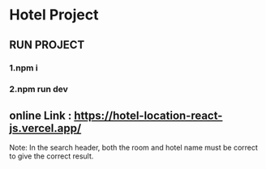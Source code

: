 # Hotel Project

## RUN PROJECT 

### 1.npm i

### 2.npm run dev

## online Link : https://hotel-location-react-js.vercel.app/


Note: In the search header, both the room and hotel name must be correct to give the correct result.

